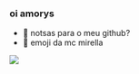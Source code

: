 ### oi amorys


- 🌱 notsas para o meu github? 
- 🤔 emoji da mc mirella
<div>
  
 <a href="https://instagram.com/caroletacosta" target="_blank"><img src="https://img.shields.io/badge/-Instagram-%23E4405F?style=for-the-badge&logo=instagram&logoColor=white" target="_blank"></a>
